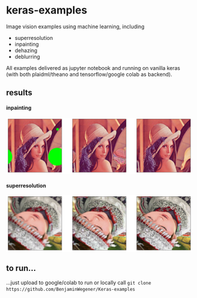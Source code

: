 # keras-examples

Image vision examples using machine learning, including

 - superresolution
 - inpainting
 - dehazing
 - deblurring
 
 All examples delivered as jupyter notebook and running on vanilla keras (with both plaidml/theano and tensorflow/google colab as backend).

## results
#### inpainting
![alt text](https://github.com/BenjaminWegener/keras-examples/raw/master/inpainting.png "inpainting result")

#### superresolution
![alt text](https://github.com/BenjaminWegener/keras-examples/raw/master/superresolution.png "superresolution result")

## to run...
...just upload to google/colab to run or locally call
`git clone https://github.com/BenjaminWegener/Keras-examples`
